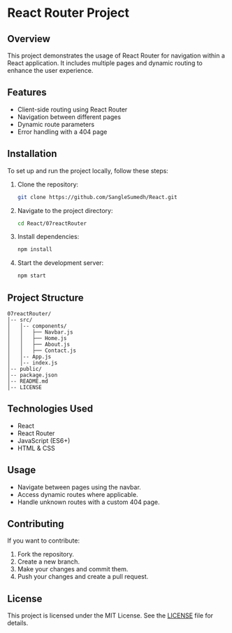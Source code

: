 # React Router Project

## Overview
This project demonstrates the usage of React Router for navigation within a React application. It includes multiple pages and dynamic routing to enhance the user experience.

## Features
- Client-side routing using React Router
- Navigation between different pages
- Dynamic route parameters
- Error handling with a 404 page

## Installation
To set up and run the project locally, follow these steps:

1. Clone the repository:
   ```sh
   git clone https://github.com/SangleSumedh/React.git
   ```
2. Navigate to the project directory:
   ```sh
   cd React/07reactRouter
   ```
3. Install dependencies:
   ```sh
   npm install
   ```
4. Start the development server:
   ```sh
   npm start
   ```

## Project Structure
```
07reactRouter/
│-- src/
│   │-- components/
│   │   ├── Navbar.js
│   │   ├── Home.js
│   │   ├── About.js
│   │   ├── Contact.js
│   │-- App.js
│   │-- index.js
│-- public/
│-- package.json
│-- README.md
│-- LICENSE
```

## Technologies Used
- React
- React Router
- JavaScript (ES6+)
- HTML & CSS

## Usage
- Navigate between pages using the navbar.
- Access dynamic routes where applicable.
- Handle unknown routes with a custom 404 page.

## Contributing
If you want to contribute:
1. Fork the repository.
2. Create a new branch.
3. Make your changes and commit them.
4. Push your changes and create a pull request.

## License
This project is licensed under the MIT License. See the [LICENSE](../Licence.txt) file for details.

